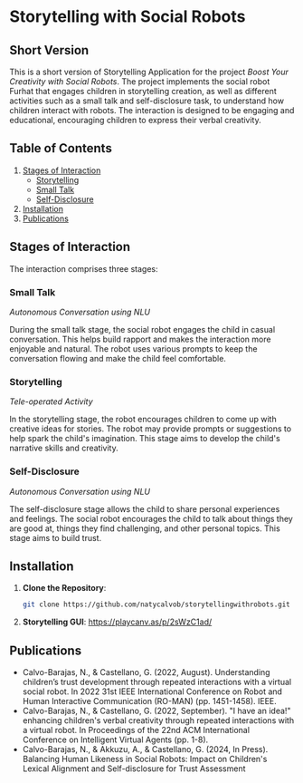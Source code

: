 # Storytelling with Social Robots
## Short Version 

This is a short version of Storytelling Application for the project *Boost Your Creativity with Social Robots*. The project implements the social robot Furhat that engages children in storytelling creation, as well as different 
activities such as a small talk and self-disclosure task, to understand how children interact with robots.
The interaction is designed to be engaging and educational, encouraging children to express their verbal creativity.

## Table of Contents
1. [Stages of Interaction](#stages-of-interaction)
    - [Storytelling](#storytelling)
    - [Small Talk](#small-talk)
    - [Self-Disclosure](#self-disclosure)
2. [Installation](#installation)
3. [Publications](#publications)


## Stages of Interaction
The interaction comprises three stages: 

### Small Talk
*Autonomous Conversation using NLU* 

During the small talk stage, the social robot engages the child in casual conversation. 
This helps build rapport and makes the interaction more enjoyable and natural. 
The robot uses various prompts to keep the conversation flowing and make the child feel comfortable.

### Storytelling
*Tele-operated Activity*

In the storytelling stage, the robot encourages children to come up with creative ideas for stories. 
The robot may provide prompts or suggestions to help spark the child's imagination. This stage aims to develop 
the child's narrative skills and creativity.

### Self-Disclosure
*Autonomous Conversation using NLU*

The self-disclosure stage allows the child to share personal experiences and feelings. The social robot encourages 
the child to talk about things they are good at, things they find challenging, and other personal topics. 
This stage aims to build trust.

## Installation
1. **Clone the Repository**:
    ```sh
    git clone https://github.com/natycalvob/storytellingwithrobots.git
    ```
2. **Storytelling GUI**: https://playcanv.as/p/2sWzC1ad/
## Publications
- Calvo-Barajas, N., & Castellano, G. (2022, August). Understanding children’s trust development through repeated interactions with a virtual social robot. In 2022 31st IEEE International Conference on Robot and Human Interactive Communication (RO-MAN) (pp. 1451-1458). IEEE.
- Calvo-Barajas, N., & Castellano, G. (2022, September). "I have an idea!" enhancing children's verbal creativity through repeated interactions with a virtual robot. In Proceedings of the 22nd ACM International Conference on Intelligent Virtual Agents (pp. 1-8).
- Calvo-Barajas, N., & Akkuzu, A., & Castellano, G. (2024, In Press). Balancing Human Likeness in Social Robots: Impact on Children's Lexical Alignment and Self-disclosure for Trust Assessment





